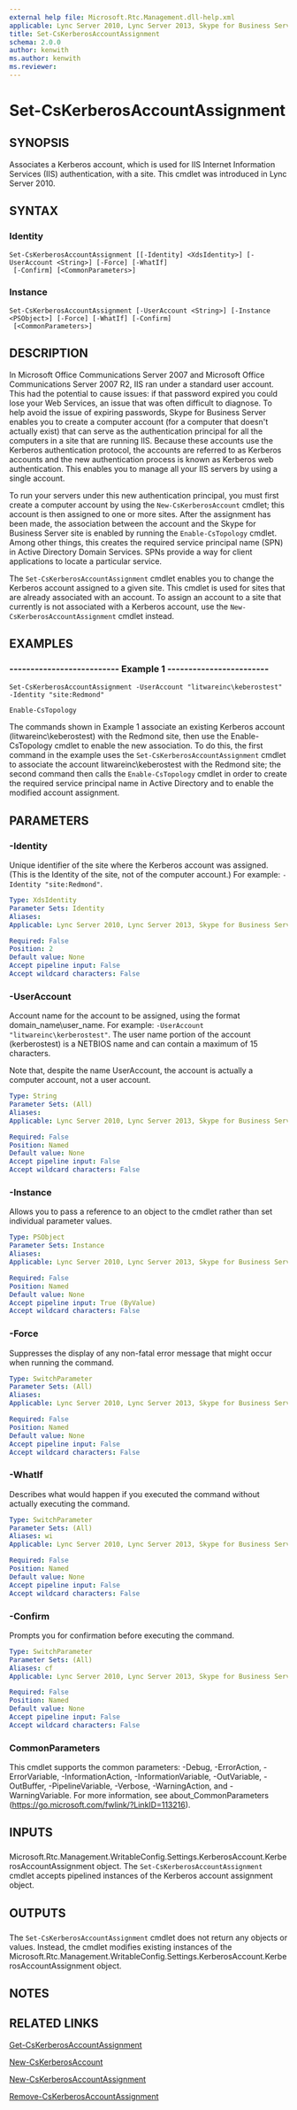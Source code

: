 ```yaml
---
external help file: Microsoft.Rtc.Management.dll-help.xml
applicable: Lync Server 2010, Lync Server 2013, Skype for Business Server 2015, Skype for Business Server 2019
title: Set-CsKerberosAccountAssignment
schema: 2.0.0
author: kenwith
ms.author: kenwith
ms.reviewer:
---
```


# Set-CsKerberosAccountAssignment

## SYNOPSIS
Associates a Kerberos account, which is used for IIS Internet Information Services (IIS) authentication, with a site.
This cmdlet was introduced in Lync Server 2010.


## SYNTAX

### Identity
```
Set-CsKerberosAccountAssignment [[-Identity] <XdsIdentity>] [-UserAccount <String>] [-Force] [-WhatIf]
 [-Confirm] [<CommonParameters>]
```

### Instance
```
Set-CsKerberosAccountAssignment [-UserAccount <String>] [-Instance <PSObject>] [-Force] [-WhatIf] [-Confirm]
 [<CommonParameters>]
```

## DESCRIPTION
In Microsoft Office Communications Server 2007 and Microsoft Office Communications Server 2007 R2, IIS ran under a standard user account.
This had the potential to cause issues: if that password expired you could lose your Web Services, an issue that was often difficult to diagnose.
To help avoid the issue of expiring passwords, Skype for Business Server enables you to create a computer account (for a computer that doesn't actually exist) that can serve as the authentication principal for all the computers in a site that are running IIS.
Because these accounts use the Kerberos authentication protocol, the accounts are referred to as Kerberos accounts and the new authentication process is known as Kerberos web authentication.
This enables you to manage all your IIS servers by using a single account.

To run your servers under this new authentication principal, you must first create a computer account by using the `New-CsKerberosAccount` cmdlet; this account is then assigned to one or more sites.
After the assignment has been made, the association between the account and the Skype for Business Server site is enabled by running the `Enable-CsTopology` cmdlet.
Among other things, this creates the required service principal name (SPN) in Active Directory Domain Services.
SPNs provide a way for client applications to locate a particular service.

The `Set-CsKerberosAccountAssignment` cmdlet enables you to change the Kerberos account assigned to a given site.
This cmdlet is used for sites that are already associated with an account.
To assign an account to a site that currently is not associated with a Kerberos account, use the `New-CsKerberosAccountAssignment` cmdlet instead.


## EXAMPLES

### -------------------------- Example 1 ------------------------
```
Set-CsKerberosAccountAssignment -UserAccount "litwareinc\keberostest" -Identity "site:Redmond"

Enable-CsTopology
```

The commands shown in Example 1 associate an existing Kerberos account (litwareinc\keberostest) with the Redmond site, then use the Enable-CsTopology cmdlet to enable the new association.
To do this, the first command in the example uses the `Set-CsKerberosAccountAssignment` cmdlet to associate the account litwareinc\keberostest with the Redmond site; the second command then calls the `Enable-CsTopology` cmdlet in order to create the required service principal name in Active Directory and to enable the modified account assignment.


## PARAMETERS

### -Identity
Unique identifier of the site where the Kerberos account was assigned.
(This is the Identity of the site, not of the computer account.) For example: `-Identity "site:Redmond"`.

```yaml
Type: XdsIdentity
Parameter Sets: Identity
Aliases: 
Applicable: Lync Server 2010, Lync Server 2013, Skype for Business Server 2015, Skype for Business Server 2019

Required: False
Position: 2
Default value: None
Accept pipeline input: False
Accept wildcard characters: False
```

### -UserAccount
Account name for the account to be assigned, using the format domain_name\user_name.
For example: `-UserAccount "litwareinc\kerberostest"`.
The user name portion of the account (kerberostest) is a NETBIOS name and can contain a maximum of 15 characters.

Note that, despite the name UserAccount, the account is actually a computer account, not a user account.


```yaml
Type: String
Parameter Sets: (All)
Aliases: 
Applicable: Lync Server 2010, Lync Server 2013, Skype for Business Server 2015, Skype for Business Server 2019

Required: False
Position: Named
Default value: None
Accept pipeline input: False
Accept wildcard characters: False
```

### -Instance
Allows you to pass a reference to an object to the cmdlet rather than set individual parameter values.

```yaml
Type: PSObject
Parameter Sets: Instance
Aliases: 
Applicable: Lync Server 2010, Lync Server 2013, Skype for Business Server 2015, Skype for Business Server 2019

Required: False
Position: Named
Default value: None
Accept pipeline input: True (ByValue)
Accept wildcard characters: False
```

### -Force
Suppresses the display of any non-fatal error message that might occur when running the command.

```yaml
Type: SwitchParameter
Parameter Sets: (All)
Aliases: 
Applicable: Lync Server 2010, Lync Server 2013, Skype for Business Server 2015, Skype for Business Server 2019

Required: False
Position: Named
Default value: None
Accept pipeline input: False
Accept wildcard characters: False
```

### -WhatIf
Describes what would happen if you executed the command without actually executing the command.

```yaml
Type: SwitchParameter
Parameter Sets: (All)
Aliases: wi
Applicable: Lync Server 2010, Lync Server 2013, Skype for Business Server 2015, Skype for Business Server 2019

Required: False
Position: Named
Default value: None
Accept pipeline input: False
Accept wildcard characters: False
```

### -Confirm
Prompts you for confirmation before executing the command.

```yaml
Type: SwitchParameter
Parameter Sets: (All)
Aliases: cf
Applicable: Lync Server 2010, Lync Server 2013, Skype for Business Server 2015, Skype for Business Server 2019

Required: False
Position: Named
Default value: None
Accept pipeline input: False
Accept wildcard characters: False
```

### CommonParameters
This cmdlet supports the common parameters: -Debug, -ErrorAction, -ErrorVariable, -InformationAction, -InformationVariable, -OutVariable, -OutBuffer, -PipelineVariable, -Verbose, -WarningAction, and -WarningVariable. For more information, see about_CommonParameters (https://go.microsoft.com/fwlink/?LinkID=113216).

## INPUTS

###  
Microsoft.Rtc.Management.WritableConfig.Settings.KerberosAccount.KerberosAccountAssignment object.
The `Set-CsKerberosAccountAssignment` cmdlet accepts pipelined instances of the Kerberos account assignment object.

## OUTPUTS

###  
The `Set-CsKerberosAccountAssignment` cmdlet does not return any objects or values.
Instead, the cmdlet modifies existing instances of the Microsoft.Rtc.Management.WritableConfig.Settings.KerberosAccount.KerberosAccountAssignment object.

## NOTES

## RELATED LINKS

[Get-CsKerberosAccountAssignment](Get-CsKerberosAccountAssignment.md)

[New-CsKerberosAccount](New-CsKerberosAccount.md)

[New-CsKerberosAccountAssignment](New-CsKerberosAccountAssignment.md)

[Remove-CsKerberosAccountAssignment](Remove-CsKerberosAccountAssignment.md)

